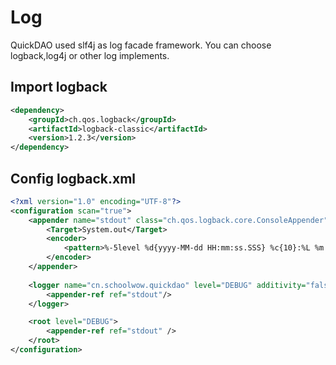 # Log

QuickDAO used slf4j as log facade framework. You can choose logback,log4j or other log implements.  

## Import logback

```xml
<dependency>
    <groupId>ch.qos.logback</groupId>
    <artifactId>logback-classic</artifactId>
    <version>1.2.3</version>
</dependency>
```

## Config logback.xml

```xml
<?xml version="1.0" encoding="UTF-8"?>
<configuration scan="true">
    <appender name="stdout" class="ch.qos.logback.core.ConsoleAppender">
        <Target>System.out</Target>
        <encoder>
            <pattern>%-5level %d{yyyy-MM-dd HH:mm:ss.SSS} %c{10}:%L %m %n</pattern>
        </encoder>
    </appender>
    
    <logger name="cn.schoolwow.quickdao" level="DEBUG" additivity="false">
        <appender-ref ref="stdout"/>
    </logger>

    <root level="DEBUG">
        <appender-ref ref="stdout" />
    </root>
</configuration>
```